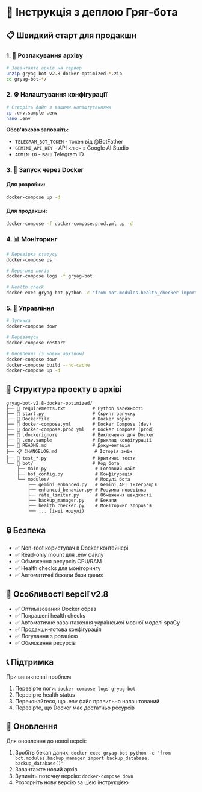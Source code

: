 # 🚀 Інструкція з деплою Гряг-бота

## 📋 Швидкий старт для продакшн

### 1. 📁 Розпакування архіву
```bash
# Завантажте архів на сервер
unzip gryag-bot-v2.8-docker-optimized-*.zip
cd gryag-bot-*/
```

### 2. ⚙️ Налаштування конфігурації
```bash
# Створіть файл з вашими налаштуваннями
cp .env.sample .env
nano .env
```

**Обов'язково заповніть:**
- `TELEGRAM_BOT_TOKEN` - токен від @BotFather
- `GEMINI_API_KEY` - API ключ з Google AI Studio
- `ADMIN_ID` - ваш Telegram ID

### 3. 🐳 Запуск через Docker

#### Для розробки:
```bash
docker-compose up -d
```

#### Для продакшн:
```bash
docker-compose -f docker-compose.prod.yml up -d
```

### 4. 📊 Моніторинг

```bash
# Перевірка статусу
docker-compose ps

# Перегляд логів
docker-compose logs -f gryag-bot

# Health check
docker exec gryag-bot python -c "from bot.modules.health_checker import HealthChecker; hc = HealthChecker(); print(hc.get_health_status())"
```

### 5. 🔧 Управління

```bash
# Зупинка
docker-compose down

# Перезапуск
docker-compose restart

# Оновлення (з новим архівом)
docker-compose down
docker-compose build --no-cache
docker-compose up -d
```

## 📁 Структура проекту в архіві

```
gryag-bot-v2.8-docker-optimized/
├── 📄 requirements.txt          # Python залежності
├── 🐍 start.py                  # Скрипт запуску
├── 🐳 Dockerfile                # Docker образ
├── 🐳 docker-compose.yml        # Docker Compose (dev)
├── 🐳 docker-compose.prod.yml   # Docker Compose (prod)
├── 📄 .dockerignore             # Виключення для Docker
├── 📄 .env.sample               # Приклад конфігурації
├── 📖 README.md                 # Документація
├── 📋 CHANGELOG.md              # Історія змін
├── 🧪 test_*.py                 # Критичні тести
└── 🤖 bot/                      # Код бота
    ├── main.py                  # Головний файл
    ├── bot_config.py            # Конфігурація
    └── modules/                 # Модулі бота
        ├── gemini_enhanced.py   # Gemini API інтеграція
        ├── enhanced_behavior.py # Розумна поведінка
        ├── rate_limiter.py      # Обмеження швидкості
        ├── backup_manager.py    # Бекапи
        ├── health_checker.py    # Моніторинг здоров'я
        └── ... (інші модулі)
```

## 🔒 Безпека

- ✅ Non-root користувач в Docker контейнері
- ✅ Read-only mount для .env файлу
- ✅ Обмеження ресурсів CPU/RAM
- ✅ Health checks для моніторингу
- ✅ Автоматичні бекапи бази даних

## 🔧 Особливості версії v2.8

- ✅ Оптимізований Docker образ
- ✅ Покращені health checks
- ✅ Автоматичне завантаження української мовної моделі spaCy
- ✅ Продакшн-готова конфігурація
- ✅ Логування з ротацією
- ✅ Обмеження ресурсів

## 📞 Підтримка

При виникненні проблем:
1. Перевірте логи: `docker-compose logs gryag-bot`
2. Перевірте health status
3. Переконайтеся, що .env файл правильно налаштований
4. Перевірте, що Docker має достатньо ресурсів

## 🔄 Оновлення

Для оновлення до нової версії:
1. Зробіть бекап даних: `docker exec gryag-bot python -c "from bot.modules.backup_manager import backup_database; backup_database()"`
2. Завантажте новий архів
3. Зупиніть поточну версію: `docker-compose down`
4. Розгорніть нову версію за цією інструкцією

